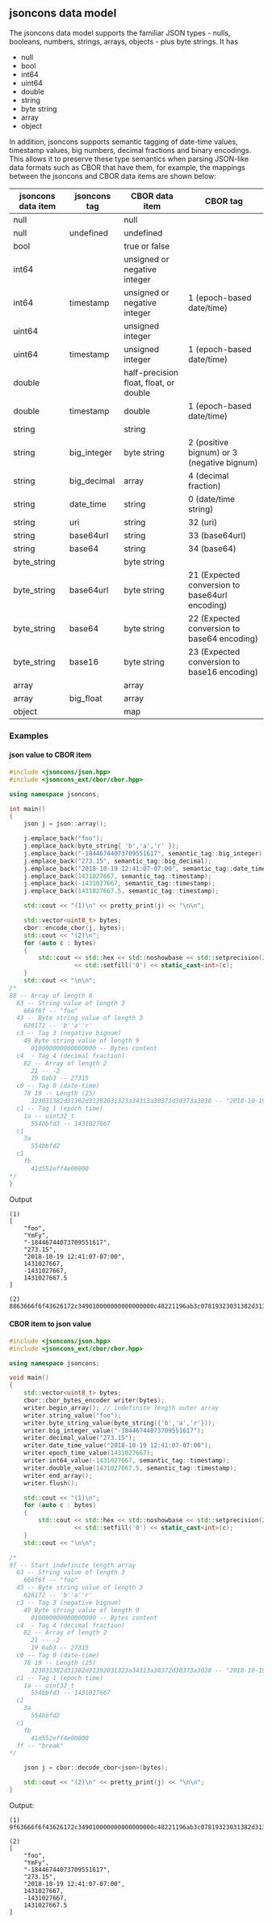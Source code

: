 ## jsoncons data model

The jsoncons data model supports the familiar JSON types - nulls,
booleans, numbers, strings, arrays, objects - plus byte strings. It has

- null
- bool
- int64
- uint64
- double
- string
- byte string
- array
- object

In addition, jsoncons supports semantic tagging of date-time values, timestamp values, big numbers, 
decimal fractions and binary encodings. This allows it to preserve these type semantics when parsing 
JSON-like data formats such as CBOR that have them, for example, the mappings between the jsoncons
and CBOR data items are shown below:

jsoncons data item|jsoncons tag|CBOR data item|CBOR tag
--------------|------------------|---------------|--------
null          |                  | null |&#160;
null          | undefined        | undefined |&#160;
bool          |                  | true or false |&#160;
int64         |                  | unsigned or negative integer |&#160;
int64         | timestamp        | unsigned or negative integer | 1 (epoch-based date/time)
uint64        |                  | unsigned integer |&#160;
uint64        | timestamp        | unsigned integer | 1 (epoch-based date/time)
double        |                  | half-precision float, float, or double |&#160;
double        | timestamp        | double | 1 (epoch-based date/time)
string        |                  | string |&#160;
string        | big_integer      | byte string | 2 (positive bignum) or 3 (negative bignum)  
string        | big_decimal      | array | 4 (decimal fraction)
string        | date_time        | string | 0 (date/time string) 
string        | uri              | string | 32 (uri)
string        | base64url        | string | 33 (base64url)
string        | base64           | string | 34 (base64)
byte_string   |                  | byte string |&#160;
byte_string   | base64url        | byte string | 21 (Expected conversion to base64url encoding)
byte_string   | base64           | byte string | 22 (Expected conversion to base64 encoding)
byte_string   | base16           | byte string | 23 (Expected conversion to base16 encoding)
array         |                  | array |&#160;
array         | big_float        | array |&#160; | 5 (bigfloat)
object        |                  | map |&#160;

### Examples

#### json value to CBOR item

```c++
#include <jsoncons/json.hpp>
#include <jsoncons_ext/cbor/cbor.hpp>

using namespace jsoncons;

int main()
{
    json j = json::array();

    j.emplace_back("foo");
    j.emplace_back(byte_string{ 'b','a','r' });
    j.emplace_back("-18446744073709551617", semantic_tag::big_integer);
    j.emplace_back("273.15", semantic_tag::big_decimal);
    j.emplace_back("2018-10-19 12:41:07-07:00", semantic_tag::date_time);
    j.emplace_back(1431027667, semantic_tag::timestamp);
    j.emplace_back(-1431027667, semantic_tag::timestamp);
    j.emplace_back(1431027667.5, semantic_tag::timestamp);

    std::cout << "(1)\n" << pretty_print(j) << "\n\n";

    std::vector<uint8_t> bytes;
    cbor::encode_cbor(j, bytes);
    std::cout << "(2)\n";
    for (auto c : bytes)
    {
        std::cout << std::hex << std::noshowbase << std::setprecision(2) << std::setw(2)
                  << std::setfill('0') << static_cast<int>(c);
    }
    std::cout << "\n\n";
/*
88 -- Array of length 8
  63 -- String value of length 3 
    666f6f -- "foo"
  43 -- Byte string value of length 3
    626172 -- 'b''a''r'
  c3 -- Tag 3 (negative bignum)
    49 Byte string value of length 9
      010000000000000000 -- Bytes content
  c4  - Tag 4 (decimal fraction)
    82 -- Array of length 2
      21 -- -2
      19 6ab3 -- 27315
  c0 -- Tag 0 (date-time)
    78 19 -- Length (25)
      323031382d31302d31392031323a34313a30372d30373a3030 -- "2018-10-19 12:41:07-07:00"
  c1 -- Tag 1 (epoch time)
    1a -- uint32_t
      554bbfd3 -- 1431027667 
  c1
    3a
      554bbfd2
  c1
    fb
      41d552eff4e00000
*/
}
```
Output
```
(1)
[
    "foo",
    "YmFy",
    "-18446744073709551617",
    "273.15",
    "2018-10-19 12:41:07-07:00",
    1431027667,
    -1431027667,
    1431027667.5
]

(2)
8863666f6f43626172c349010000000000000000c48221196ab3c07819323031382d31302d31392031323a34313a30372d30373a3030c11a554bbfd3c13a554bbfd2c1fb41d552eff4e00000
```

#### CBOR item to json value

```c++
#include <jsoncons/json.hpp>
#include <jsoncons_ext/cbor/cbor.hpp>

using namespace jsoncons;

void main()
{
    std::vector<uint8_t> bytes;
    cbor::cbor_bytes_encoder writer(bytes);
    writer.begin_array(); // indefinite length outer array
    writer.string_value("foo");
    writer.byte_string_value(byte_string({'b','a','r'}));
    writer.big_integer_value("-18446744073709551617");
    writer.decimal_value("273.15");
    writer.date_time_value("2018-10-19 12:41:07-07:00");
    writer.epoch_time_value(1431027667);
    writer.int64_value(-1431027667, semantic_tag::timestamp);
    writer.double_value(1431027667.5, semantic_tag::timestamp);
    writer.end_array();
    writer.flush();

    std::cout << "(1)\n";
    for (auto c : bytes)
    {
        std::cout << std::hex << std::noshowbase << std::setprecision(2) << std::setw(2)
                  << std::setfill('0') << static_cast<int>(c);
    }
    std::cout << "\n\n";

/*
9f -- Start indefinite length array 
  63 -- String value of length 3 
    666f6f -- "foo"
  43 -- Byte string value of length 3
    626172 -- 'b''a''r'
  c3 -- Tag 3 (negative bignum)
    49 Byte string value of length 9
      010000000000000000 -- Bytes content
  c4  - Tag 4 (decimal fraction)
    82 -- Array of length 2
      21 -- -2
      19 6ab3 -- 27315
  c0 -- Tag 0 (date-time)
    78 19 -- Length (25)
      323031382d31302d31392031323a34313a30372d30373a3030 -- "2018-10-19 12:41:07-07:00"
  c1 -- Tag 1 (epoch time)
    1a -- uint32_t
      554bbfd3 -- 1431027667 
  c1
    3a
      554bbfd2
  c1
    fb
      41d552eff4e00000
  ff -- "break" 
*/

    json j = cbor::decode_cbor<json>(bytes);

    std::cout << "(2)\n" << pretty_print(j) << "\n\n";
}
```
Output:
```
(1)
9f63666f6f43626172c349010000000000000000c48221196ab3c07819323031382d31302d31392031323a34313a30372d30373a3030c11a554bbfd3c13a554bbfd2c1fb41d552eff4e00000ff

(2)
[
    "foo",
    "YmFy",
    "-18446744073709551617",
    "273.15",
    "2018-10-19 12:41:07-07:00",
    1431027667,
    -1431027667,
    1431027667.5
]
```

